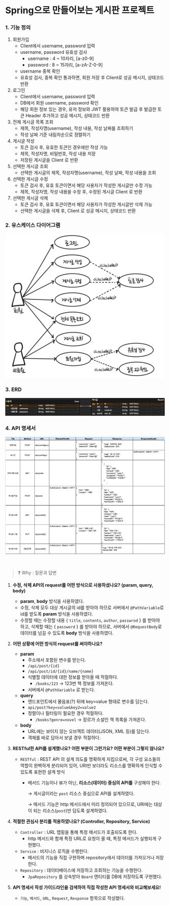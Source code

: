# Spring으로 만들어보는 게시판 프로젝트

### 1. 기능 정의
1. 회원가입
    - Client에서 username, password 입력
    - username, password 유효성 검사
      - username : 4 ~ 10자리, [a-z0-9]
      - password : 8 ~ 15자리, [a-zA-Z-0-9]
    - username 중복 확인
    - 유효성 검사, 중복 확인 통과하면, 회원 저장 후 Client로 성공 메시지, 상태코드 반환
2. 로그인
    - Client에서 username, password 입력
    - DB에서 회원 username, password 확인
    - 해당 회원 정보 있는 경우, 유저 정보와 JWT 활용하여 토큰 발급 후 발급한 토큰 Header 추가하고 성공 메시지, 상태코드 반환
3. 전체 게시글 목록 조회
    - 제목, 작성자명(username), 작성 내용, 작성 날짜를 조회하기
    - 작성 날짜 기준 내림차순으로 정렬하기
4. 게시글 작성
    - 토큰 검사 후, 유효한 토큰인 경우에만 작성 가능
    - 제목, 작성자명, 비밀번호, 작성 내용 저장
    - 저장된 게시글을 Client 로 반환
5. 선택한 게시글 조회
    - 선택한 게시글의 제목, 작성자명(username), 작성 날짜, 작성 내용을 조회
6. 선택한 게시글 수정
    - 토큰 검사 후, 유효 토큰이면서 해당 사용자가 작성한 게시글만 수정 가능
    - 제목, 작성자명, 작성 내용을 수정 후, 수정된 게시글 Client 로 반환
7. 선택한 게시글 삭제
    - 토큰 검사 후, 유효 토큰이면서 해당 사용자가 작성한 게시글만 삭제 가능
    - 선택한 게시글을 삭제 후, Client 로 성공 메시지, 상태코드 반환

### 2. 유스케이스 다이어그램
![usecase.png](document/usecase.png)

### 3. ERD
![erd.png](document/erd.png)

### 4. API 명세서
![api.png](document/api.png)

<br>

> ❓ Why : 질문과 답변

1. **수정, 삭제 API의 request를 어떤 방식으로 사용하셨나요? (param, query, body)**
   - **param**, **body** 방식을 사용하였다.
   - 수정, 삭제 모두 대상 게시글의 id를 받아야 하므로 서버에서 `@PathVariable`로 id를 받도록 **param** 방식을 사용하였다.
   - 수정할 때는 수정할 내용 { `title`, `contents`, `author`, `passwrod` } 를 받아야 하고, 삭제할 때는 { `password` } 를 받아야 하므로, 서버에서 `@RequestBody`로 데이터를 넘길 수 있도록 **body** 방식을 사용하였다.
2. **어떤 상황에 어떤 방식의 request를 써야하나요?**
   - **param**
      - 주소에서 포함된 변수를 받는다.
      - `/api/post/{id}`
      - `/api/post/id/{id}/name/{name}`
      - 식별할 데이터에 대한 정보를 받아올 때 적절하다.
         - `/books/123` → 123번 책 정보를 가져온다.
      - 서버에서 `@PathVariable` 로 받는다.
   - **query**
      - 엔드포인트에서 물음표(?) 뒤에 key=value 형태로 변수를 담는다.
      - `api/post?key=value&key2=value2`
      - 정렬이나 필터링이 필요한 경우 적절하다.
         - `/books?genre=novel` → 장르가 소설인 책 목록을 가져온다.
   - **body**
      - URL에는 보이지 않는 오브젝트 데이터(JSON, XML 등)를 담는다.
      - 객체를 바로 담아서 보낼 경우 적절하다.
3. **RESTful한 API를 설계했나요? 어떤 부분이 그런가요? 어떤 부분이 그렇지 않나요?**
   - `RESTful` : REST API 의 설계 의도를 명확하게 지킴으로써, 각 구성 요소들의 역할이 완벽하게 분리되어 있어, URI만 보더라도 리소스를 명확하게 인식할 수 있도록 표현한 설계 방식
      - 메서드 기능이나 뷰가 아닌, **리소스(데이터) 중심의 API를** 구성해야 한다.

        → 게시글이라는 `post` 리소스 중심으로 API를 설계하였다.

        → 메서드 기능은 http 메서드에서 미리 정의되어 있으므로, URI에는 대상이 되는 리소스(`post`)만 담도록 설계하였다.

4. **적절한 관심사 분리를 적용하였나요? (Controller, Repository, Service)**
   - `Controller` : URL 맵핑을 통해 특정 메서드가 호출되도록 한다.
      - http 메서드와 함께 특정 URL로 요청이 올 때, 특정 메서드가 실행되게 구현했다.
   - `Service` : 비지니스 로직을 수행한다.
      - 메서드의 기능을 직접 구현하며 repository에서 데이터를 가져오거나 저장한다.
   - `Repository` : 데이터베이스에 저장하고 조회하는 기능을 수행한다.
      - `JpaRepository` 를 상속받아 `Board` 엔티티를 DB에 저장하도록 구현했다.
5. **API 명세서 작성 가이드라인을 검색하여 직접 작성한 API 명세서와 비교해보세요!**
   - `기능`, `메서드`, `URL`, `Request`, `Response` 항목으로 작성했다.